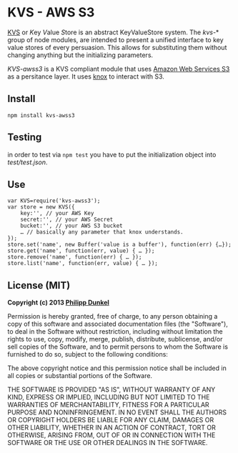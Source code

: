 # KVS - AWS S3
[KVS](http://npmjs.org/package/kvs) or   *K*ey *V*alue *S*tore is an abstract KeyValueStore system. The *kvs-** group of node modules, are intended to present a unified interface to key value stores of every persuasion. This allows for substituting them without changing anything but the initializing parameters.

*KVS-awss3* is a KVS compliant module that uses [Amazon Web Services S3](http://aws.amazon.com) as a persitance layer.  It uses [knox](http://npmjs.org/package/knox) to interact with S3.
## Install
    npm install kvs-awss3
## Testing
in order to test via `npm test` you have to put the initialization object into *test/test.json*.

## Use
    var KVS=require('kvs-awss3');
    var store = new KVS({ 
    	key:'', // your AWS Key
    	secret:'', // your AWS Secret
    	bucket:'', // your AWS S3 bucket
    	… // basically any parameter that knox understands.
    }); 
    store.set('name', new Buffer('value is a buffer'), function(err) {…});
    store.get('name', function(err, value) { … });
    store.remove('name', function(err) { … });
    store.list('name', function(err, value) { … });

## License (MIT)
**Copyright (c) 2013 [Philipp Dunkel](mailto:pip@pipobscure.com)**

Permission is hereby granted, free of charge, to any person obtaining a copy of
this software and associated documentation files (the "Software"), to deal in
the Software without restriction, including without limitation the rights to
use, copy, modify, merge, publish, distribute, sublicense, and/or sell copies of
the Software, and to permit persons to whom the Software is furnished to do so,
subject to the following conditions:

The above copyright notice and this permission notice shall be included in all
copies or substantial portions of the Software.

THE SOFTWARE IS PROVIDED "AS IS", WITHOUT WARRANTY OF ANY KIND, EXPRESS OR
IMPLIED, INCLUDING BUT NOT LIMITED TO THE WARRANTIES OF MERCHANTABILITY, FITNESS
FOR A PARTICULAR PURPOSE AND NONINFRINGEMENT. IN NO EVENT SHALL THE AUTHORS OR
COPYRIGHT HOLDERS BE LIABLE FOR ANY CLAIM, DAMAGES OR OTHER LIABILITY, WHETHER
IN AN ACTION OF CONTRACT, TORT OR OTHERWISE, ARISING FROM, OUT OF OR IN
CONNECTION WITH THE SOFTWARE OR THE USE OR OTHER DEALINGS IN THE SOFTWARE.

